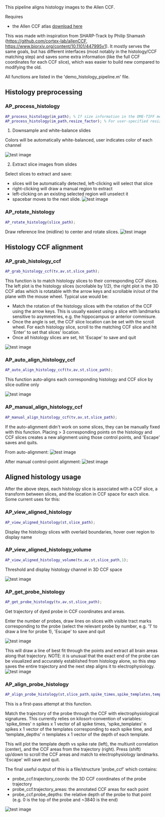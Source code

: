 This pipeline aligns histology images to the Allen CCF.

Requires 
- the Allen CCF atlas [download here](http://data.cortexlab.net/allenCCF/)

This was made with inspiration from SHARP-Track by Philip Shamash (https://github.com/cortex-lab/allenCCF, https://www.biorxiv.org/content/10.1101/447995v1). It mostly serves the same goals, but has different interfaces (most notably in the histology/CCF matching step) and saves some extra information (like the full CCF coordinates for each CCF slice), which was easier to build new compared to modifying the old.

All functions are listed in the 'demo_histology_pipeline.m' file.

## Histology preprocessing

### AP_process_histology
```matlab
AP_process_histology(im_path); % If size information in the OME-TIFF metadata, resize to CCF scale
AP_process_histology(im_path,resize_factor); % For user-specified resizing
```
1) Downsample and white-balance slides

Colors will be automatically white-balanced, user indicates color of each channel

![test image](https://github.com/petersaj/AP_scripts_cortexlab/blob/master/wiki/histology/AP_process_histology_1.png)

2) Extract slice images from slides

Select slices to extract and save: 
- slices will be automatically detected, left-clicking will select that slice
- right-clicking will draw a manual region to extract
- left-clicking on an existing selected region will unselect it
- spacebar moves to the next slide. 
![test image](https://github.com/petersaj/AP_scripts_cortexlab/blob/master/wiki/histology/AP_process_histology_2.png)

### AP_rotate_histology
```matlab
AP_rotate_histology(slice_path);
```

Draw reference line (midline) to center and rotate slices.
![test image](https://github.com/petersaj/AP_scripts_cortexlab/blob/master/wiki/histology/AP_rotate_histology.png)

## Histology CCF alignment

### AP_grab_histology_ccf
```matlab
AP_grab_histology_ccf(tv,av,st,slice_path);
```

This function is to match histology slices to their corresponding CCF slices. The left plot is the histology slices (scrollable by 1/2), the right plot is the 3D CCF atlas which is rotatable with the arrow keys and scrollable in/out of the plane with the mouse wheel. Typical use would be: 

- Match the rotation of the histology slices with the rotation of the CCF using the arrow keys. This is usually easiest using a slice with landmarks sensitive to asymmetries, e.g. the hippocampus or anterior commisure.
- Once the angle is set, the CCF slice location can be set with the scroll wheel. For each histology slice, scroll to the matching CCF slice and hit 'Enter' to set that slices' location.
- Once all histology slices are set, hit 'Escape' to save and quit

![test image](https://github.com/petersaj/AP_scripts_cortexlab/blob/master/wiki/histology/AP_grab_histology_ccf.png)

### AP_auto_align_histology_ccf
```matlab
AP_auto_align_histology_ccf(tv,av,st,slice_path);
```

This function auto-aligns each corresponding histology and CCF slice by slice outline only

![test image](https://github.com/petersaj/AP_scripts_cortexlab/blob/master/wiki/histology/AP_auto_align_histology_ccf.png)

### AP_manual_align_histology_ccf
```matlab
AP_manual_align_histology_ccf(tv,av,st,slice_path);
```

If the auto-alignment didn't work on some slices, they can be manually fixed with this function. Placing > 3 corresponding points on the histology and CCF slices creates a new alignment using those control points, and 'Escape' saves and quits.

From auto-alignment:
![test image](https://github.com/petersaj/AP_scripts_cortexlab/blob/master/wiki/histology/AP_manual_align_histology_ccf_1.png)

After manual control-point alignment: 
![test image](https://github.com/petersaj/AP_scripts_cortexlab/blob/master/wiki/histology/AP_manual_align_histology_ccf_2.png)

## Aligned histology usage

After the above steps, each histology slice is associated with a CCF slice, a transform between slices, and the location in CCF space for each slice. Some current uses for this: 

### AP_view_aligned_histology
```matlab
AP_view_aligned_histology(st,slice_path);
```
Display the histology slices with overlaid boundaries, hover over region to display name 

### AP_view_aligned_histology_volume
```matlab
AP_view_aligned_histology_volume(tv,av,st,slice_path,1);
```
Threshold and display histology channel in 3D CCF space

![test image](https://github.com/petersaj/AP_scripts_cortexlab/blob/master/wiki/histology/AP_view_aligned_histology_volume.png)

### AP_get_probe_histology
```matlab
AP_get_probe_histology(tv,av,st,slice_path);
```
Get trajectory of dyed probe in CCF coordinates and areas.

Enter the number of probes, draw lines on slices with visible tract marks corresponding to the probe (select the relevant probe by number, e.g. '1' to draw a line for probe 1), 'Escape' to save and quit

![test image](https://github.com/petersaj/AP_scripts_cortexlab/blob/master/wiki/histology/AP_get_probe_histology_1.png)

This will draw a line of best fit through the points and extract all brain areas along that trajectory. NOTE: it is unusual that the exact end of the probe can be visualized and accurately established from histology alone, so this step saves the entire trajectory and the next step aligns it to electrophysiology.
![test image](https://github.com/petersaj/AP_scripts_cortexlab/blob/master/wiki/histology/AP_get_probe_histology_2.png)

### AP_align_probe_histology
```matlab
AP_align_probe_histology(st,slice_path,spike_times,spike_templates,template_depths);
```
This is a first-pass attempt at this function.

Match the trajectory of the probe through the CCF with electrophysiological signatures. This currently relies on kilosort-convention of variables: 'spike_times' n spikes x 1 vector of all spike times, 'spike_templates' n spikes x 1 vector of the templates corresponding to each spike time, and 'template_depths' n templates x 1 vector of the depth of each template.

This will plot the template depth vs spike rate (left), the multiunit correlation (center), and the CCF areas from the trajectory (right). Press (shift) up/down to scroll the CCF areas and match to electrophysiology landmarks. 'Escape' will save and quit. 

The final useful output of this is a file/structure 'probe_ccf' which contains: 
- probe_ccf.trajectory_coords: the 3D CCF coordinates of the probe trajectory
- probe_ccf.trajectory_areas: the annotated CCF areas for each point
- probe_ccf.probe_depths: the relative depth of the probe to that point (e.g. 0 is the top of the probe and ~3840 is the end)

![test image](https://github.com/petersaj/AP_scripts_cortexlab/blob/master/wiki/histology/AP_align_probe_histology.png)
